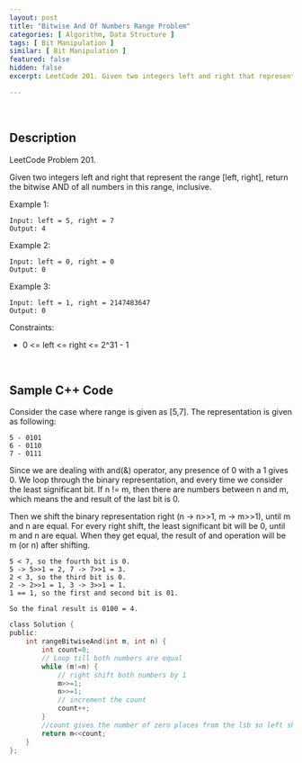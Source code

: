 ```yaml
---
layout: post
title: "Bitwise And Of Numbers Range Problem"
categories: [ Algorithm, Data Structure ]
tags: [ Bit Manipulation ]
similar: [ Bit Manipulation ]
featured: false
hidden: false
excerpt: LeetCode 201. Given two integers left and right that represent the range [left, right], return the bitwise AND of all numbers in this range, inclusive.

---
```


<br />

## Description

LeetCode Problem 201.

Given two integers left and right that represent the range [left, right], return the bitwise AND of all numbers in this range, inclusive.

Example 1:
```
Input: left = 5, right = 7
Output: 4
```

Example 2:
```
Input: left = 0, right = 0
Output: 0
```

Example 3:
```
Input: left = 1, right = 2147483647
Output: 0
```

Constraints:
* 0 <= left <= right <= 2^31 - 1

<br />

## Sample C++ Code

Consider the case where range is given as [5,7]. The representation is given as following:
```
5 - 0101
6 - 0110
7 - 0111
```

Since we are dealing with and(&) operator, any presence of 0 with a 1 gives 0. We loop through the binary representation, and every time we consider the least significant bit. If n != m, then there are numbers between n and m, which means the and result of the last bit is 0.

Then we shift the binary representation right (n -> n>>1, m -> m>>1), until m and n are equal. For every right shift, the least significant bit will be 0, until m and n are equal. When they get equal, the result of and operation will be m (or n) after shifting.

```
5 < 7, so the fourth bit is 0.
5 -> 5>>1 = 2, 7 -> 7>>1 = 3.
2 < 3, so the third bit is 0.
2 -> 2>>1 = 1, 3 -> 3>>1 = 1.
1 == 1, so the first and second bit is 01.

So the final result is 0100 = 4.
```

```c
class Solution {
public:
    int rangeBitwiseAnd(int m, int n) {
        int count=0;
        // Loop till both numbers are equal
        while (m!=n) {   
            // right shift both numbers by 1
            m>>=1; 
            n>>=1;
            // increment the count
            count++;  
        }
        //count gives the number of zero places from the lsb so left shift m by count.
        return m<<count;
    }
};
```


